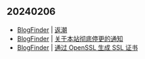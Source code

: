 ## 20240206
- [BlogFinder](https://bf.zzxworld.com/) | [返潮](https://ltmltm.cn/bk/1248.html?utm_source=blogfinder)
- [BlogFinder](https://bf.zzxworld.com/) | [关于本站彻底停更的通知](https://blog.qi1.zone/p/notify?utm_source=blogfinder)
- [BlogFinder](https://bf.zzxworld.com/) | [通过 OpenSSL 生成 SSL 证书](https://dusays.com/674/?utm_source=blogfinder)


